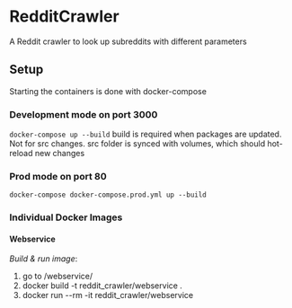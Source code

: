 # RedditCrawler
A Reddit crawler to look up subreddits with different parameters


## Setup
Starting the containers is done with docker-compose

### Development mode on port 3000
```docker-compose up --build```
build is required when packages are updated. Not for src changes.
src folder is synced with volumes, which should hot-reload new changes

### Prod mode on port 80
```docker-compose docker-compose.prod.yml up --build```

### Individual Docker Images

#### Webservice
_Build & run image_: 
1) go to /webservice/ 
2) docker build -t reddit_crawler/webservice .
3) docker run --rm -it reddit_crawler/webservice
